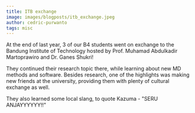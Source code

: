 ```yaml
---
title: ITB exchange 
image: images/blogposts/itb_exchange.jpeg
author: cedric-purwanto
tags: misc
---
```


At the end of last year, 3 of our B4 students went on exchange to the Bandung Institute of Technology hosted by Prof. Muhamad Abdulkadir Martoprawiro and Dr. Ganes Shukri!

They continued their research topic there, while learning about new MD methods and software. Besides research, one of the highlights was making new friends at the university, providing them with plenty of cultural exchange as well.

They also learned some local slang, to quote Kazuma - "SERU ANJAYYYYYY!!"
